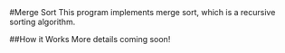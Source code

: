 <snippet>
#Merge Sort
This program implements merge sort, which is a recursive sorting algorithm.

##How it Works
More details coming soon!
</snippet>

